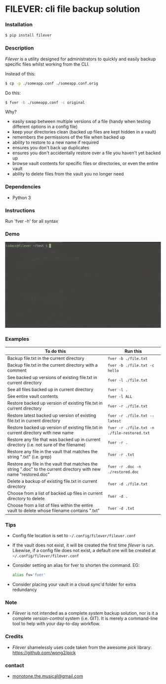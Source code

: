 # FILEVER: cli file backup solution #

### Installation

```sh
$ pip install filever
```

### Description

*Filever* is a utility designed for administrators to quickly and easily backup specific files whilst working from the CLI.

Instead of this:

```sh
$ cp -p ./someapp.conf ./someapp.conf.orig
```

Do this:

```sh
$ fver -b ./someapp.conf -c original
```

Why?

 - easily swap between multiple versions of a file (handy when testing different options in a config file)
 - keep your directories clean (backed up files are kept hidden in a vault)
 - remembers the permissions of the file when backed up
 - ability to restore to a new name if required
 - ensures you don't back up duplicates
 - ensures you don't accidentally restore over a file you haven't yet backed up
 - browse vault contents for specific files or directories, or even the entire vault
 - ability to delete files from the vault you no longer need

### Dependencies

 - Python 3

### Instructions ###

Run 'fver -h' for all syntax

### Demo ###

![](./filever.gif)

### Examples ###

| To do this | Run this |
| ---------- | -------- |
| Backup file.txt in the current directory | ```fver -b ./file.txt``` |
| Backup file.txt in the current directory with a comment | ```fver -b ./file.txt -c hello``` | 
| See backed up versions of existing file.txt in current directory | ```fver -l ./file.txt``` | 
| See all files backed up in current directory | ```fver -l .``` |
| See entire vault contents | ```fver -l ALL``` | 
| Restore backed up version of existing file.txt in current directory | ```fver -r ./file.txt``` | 
| Restore latest backed up version of existing file.txt in current directory | ```fver -r ./file.txt --latest``` | 
| Restore backed up version of existing file.txt in current directory with new name | ```fver -r ./file.txt -n ./file-restored.txt``` | 
| Restore any file that was backed up in current directory (i.e. not sure of the filename) | ```fver -r .``` | 
| Restore any file in the vault that matches the string ".txt" (i.e. grep) | ```fver -r .txt``` | 
| Restore any file in the vault that matches the string ".doc" to the current directory with new name "restored.doc" | ```fver -r .doc -n ./restored.doc``` | 
| Delete a backup of existing file.txt in current directory | ```fver -d ./file.txt``` | 
| Choose from a list of backed up files in current directory to delete | ```fver -d .``` |
| Choose from a list of files within the entire vault to delete whose filename contains ".txt" | ```fver -d .txt``` |

### Tips ###

 - Config file location is set to ```~/.config/filever/filever.conf```

 - If the vault does not exist, it will be created the first time *filever* is run. Likewise, if a config file does not exist, a default one will be created at ```~/.config/filever/filever.conf```

 - Consider setting an alias for fver to shorten the command. EG:

    ```sh
    alias fv='fver'
    ```

 - Consider placing your vault in a cloud sync'd folder for extra redundancy

### Note ###

* *Filever* is not intended as a complete *system* backup solution, nor is it a complete *version-control* system (i.e. GIT). It is merely a command-line tool to help with your day-to-day workflow.

### Credits ###

 - *Filever* shamelessly uses code taken from the awesome *pick* library: https://github.com/wong2/pick

### contact ###

* monotone.the.musical@gmail.com
